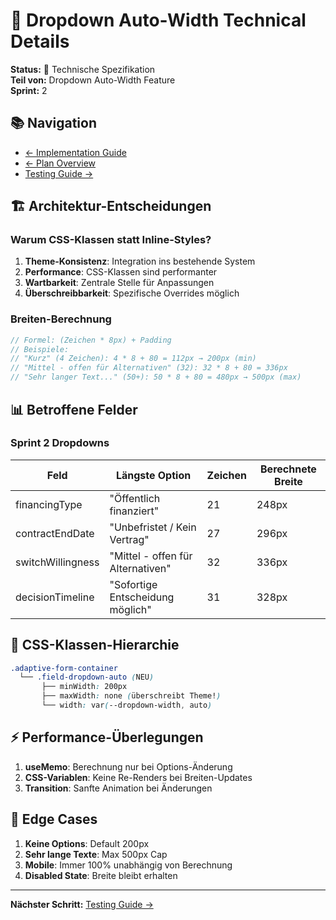 # 🔧 Dropdown Auto-Width Technical Details

**Status:** 📐 Technische Spezifikation  
**Teil von:** Dropdown Auto-Width Feature  
**Sprint:** 2

## 📚 Navigation

- [← Implementation Guide](./DROPDOWN_AUTO_WIDTH_IMPLEMENTATION.md)
- [← Plan Overview](./DROPDOWN_AUTO_WIDTH_PLAN.md)
- [Testing Guide →](./DROPDOWN_AUTO_WIDTH_TESTING.md)

## 🏗️ Architektur-Entscheidungen

### Warum CSS-Klassen statt Inline-Styles?

1. **Theme-Konsistenz**: Integration ins bestehende System
2. **Performance**: CSS-Klassen sind performanter
3. **Wartbarkeit**: Zentrale Stelle für Anpassungen
4. **Überschreibbarkeit**: Spezifische Overrides möglich

### Breiten-Berechnung

```typescript
// Formel: (Zeichen * 8px) + Padding
// Beispiele:
// "Kurz" (4 Zeichen): 4 * 8 + 80 = 112px → 200px (min)
// "Mittel - offen für Alternativen" (32): 32 * 8 + 80 = 336px
// "Sehr langer Text..." (50+): 50 * 8 + 80 = 480px → 500px (max)
```

## 📊 Betroffene Felder

### Sprint 2 Dropdowns
| Feld | Längste Option | Zeichen | Berechnete Breite |
|------|----------------|---------|-------------------|
| financingType | "Öffentlich finanziert" | 21 | 248px |
| contractEndDate | "Unbefristet / Kein Vertrag" | 27 | 296px |
| switchWillingness | "Mittel - offen für Alternativen" | 32 | 336px |
| decisionTimeline | "Sofortige Entscheidung möglich" | 31 | 328px |

## 🔄 CSS-Klassen-Hierarchie

```css
.adaptive-form-container
  └── .field-dropdown-auto (NEU)
       ├── minWidth: 200px
       ├── maxWidth: none (überschreibt Theme!)
       └── width: var(--dropdown-width, auto)
```

## ⚡ Performance-Überlegungen

1. **useMemo**: Berechnung nur bei Options-Änderung
2. **CSS-Variablen**: Keine Re-Renders bei Breiten-Updates
3. **Transition**: Sanfte Animation bei Änderungen

## 🐛 Edge Cases

1. **Keine Options**: Default 200px
2. **Sehr lange Texte**: Max 500px Cap
3. **Mobile**: Immer 100% unabhängig von Berechnung
4. **Disabled State**: Breite bleibt erhalten

---

**Nächster Schritt:** [Testing Guide →](./DROPDOWN_AUTO_WIDTH_TESTING.md)